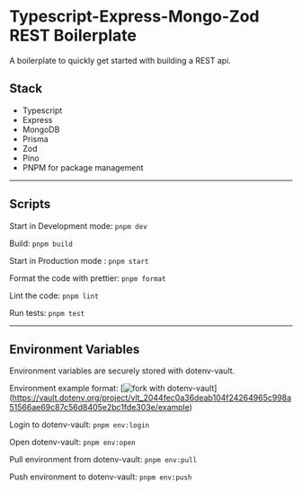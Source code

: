 # Typescript-Express-Mongo-Zod REST Boilerplate

A boilerplate to quickly get started with building a REST api.

## Stack

- Typescript
- Express
- MongoDB
- Prisma
- Zod
- Pino
- PNPM for package management

---

## Scripts

Start in Development mode: `pnpm dev`

Build: `pnpm build`

Start in Production mode : `pnpm start`

Format the code with prettier: `pnpm format`

Lint the code: `pnpm lint`

Run tests: `pnpm test`

---

## Environment Variables

Environment variables are securely stored with dotenv-vault.

Environment example format:
[![fork with dotenv-vault](https://badge.dotenv.org/fork.svg?r=1)]
(<https://vault.dotenv.org/project/vlt_2044fec0a36deab104f24264965c998a51566ae69c87c56d8405e2bc1fde303e/example>)

Login to dotenv-vault: `pnpm env:login`

Open dotenv-vault: `pnpm env:open`

Pull environment from dotenv-vault: `pnpm env:pull`

Push environment to dotenv-vault: `pnpm env:push`
